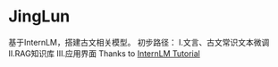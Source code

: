 # JingLun
基于InternLM，搭建古文相关模型。
初步路径：
I.文言、古文常识文本微调
II.RAG知识库
III.应用界面
Thanks to [InternLM Tutorial](https://github.com/InternLM/Tutorial)
